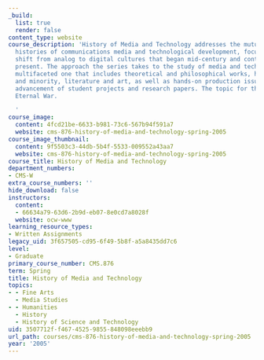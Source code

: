 ```yaml
---
_build:
  list: true
  render: false
content_type: website
course_description: 'History of Media and Technology addresses the mutually influential
  histories of communications media and technological development, focusing on the
  shift from analog to digital cultures that began mid-century and continues to the
  present. The approach the series takes to the study of media and technology is a
  multifaceted one that includes theoretical and philosophical works, histories canonical
  and minority, literature and art, as well as hands-on production issues toward the
  advancement of student projects and research papers. The topic for this term is
  Eternal War.

  '
course_image:
  content: 4fcd21be-6633-b981-73c6-567b94f591a7
  website: cms-876-history-of-media-and-technology-spring-2005
course_image_thumbnail:
  content: 9f5503c3-44db-5b4f-5533-009552a43aa7
  website: cms-876-history-of-media-and-technology-spring-2005
course_title: History of Media and Technology
department_numbers:
- CMS-W
extra_course_numbers: ''
hide_download: false
instructors:
  content:
  - 66634a79-63d6-2b9d-eb07-8e0cd7a8028f
  website: ocw-www
learning_resource_types:
- Written Assignments
legacy_uid: 3f657505-cd95-6f49-5b8f-a5a8435dd7c6
level:
- Graduate
primary_course_number: CMS.876
term: Spring
title: History of Media and Technology
topics:
- - Fine Arts
  - Media Studies
- - Humanities
  - History
  - History of Science and Technology
uid: 3507712f-f467-4525-9855-848098eeebb9
url_path: courses/cms-876-history-of-media-and-technology-spring-2005
year: '2005'
---
```

